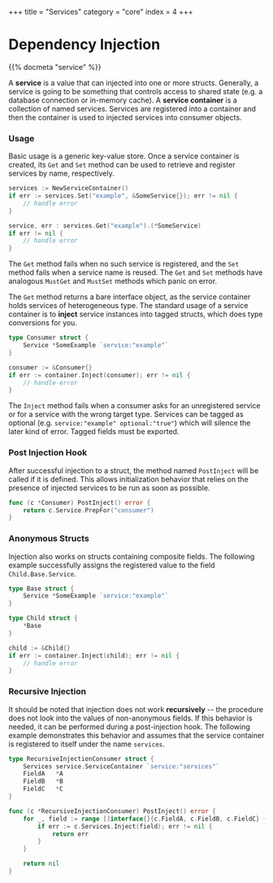 +++
title = "Services"
category = "core"
index = 4
+++

# Dependency Injection

{{% docmeta "service" %}}

<!-- Fold -->

A **service** is a value that can injected into one or more structs. Generally, a service is going to be something that controls access to shared state (e.g. a database connection or in-memory cache). A **service container** is a collection of named services. Services are registered into a container and then the container is used to injected services into consumer objects.

### Usage

Basic usage is a generic key-value store. Once a service container is created, its `Get` and `Set` method can be used to retrieve and register services by name, respectively.

```go
services := NewServiceContainer()
if err := services.Set("example", &SomeService{}); err != nil {
    // handle error
}

service, err : services.Get("example").(*SomeService)
if err != nil {
    // handle error
}
```

The `Get` method fails when no such service is registered, and the `Set` method fails when a service name is reused. The `Get` and `Set` methods have analogous `MustGet` and `MustSet` methods which panic on error.

The `Get` method returns a bare interface object, as the service container holds services of heterogeneous type. The standard usage of a service container is to **inject** service instances into tagged structs, which does type conversions for you.

```go
type Consumer struct {
    Service *SomeExample `service:"example"`
}

consumer := &Consumer{}
if err := container.Inject(consumer); err != nil {
    // handle error
}
```

The `Inject` method fails when a consumer asks for an unregistered service or for a service with the wrong target type. Services can be tagged as optional (e.g. `service:"example" optional:"true"`) which will silence the later kind of error. Tagged fields must be exported.

### Post Injection Hook

After successful injection to a struct, the method named `PostInject` will be called if it is defined. This allows initialization behavior that relies on the presence of injected services to be run as soon as possible.

```go
func (c *Consumer) PostInject() error {
    return c.Service.PrepFor("consumer")
}
```

### Anonymous Structs

Injection also works on structs containing composite fields. The following example successfully assigns the registered value to the field `Child.Base.Service`.

```go
type Base struct {
    Service *SomeExample `service:"example"`
}

type Child struct {
    *Base
}

child := &Child{}
if err := container.Inject(child); err != nil {
    // handle error
}
```

### Recursive Injection

It should be noted that injection does not work **recursively** -- the procedure does not look into the values of non-anonymous fields. If this behavior is needed, it can be performed during a post-injection hook. The following example demonstrates this behavior and assumes that the service container is registered to itself under the name `services`.

```go
type RecursiveInjectionConsumer struct {
    Services service.ServiceContainer `service:"services"`
    FieldA   *A
    FieldB   *B
    FieldC   *C
}

func (c *RecursiveInjectionConsumer) PostInject() error {
    for _, field := range []interface{}{c.FieldA, c.FieldB, c.FieldC} {
        if err := c.Services.Inject(field); err != nil {
            return err
        }
    }

    return nil
}
```
